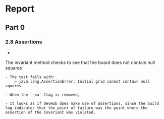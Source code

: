 # Report
## Part 0

### 2.8 Assertions
-	
The invariant method checks to see that the board does not contain null squares

    - The test fails with:
        > java.lang.AssertionError: Initial grid cannot contain null squares

    - When the `-ea` flag is removed, 

    - It looks as if DevHub does make use of assertions, since the build log indicates that the point of failure was the point where the assertion of the invariant was violated.

